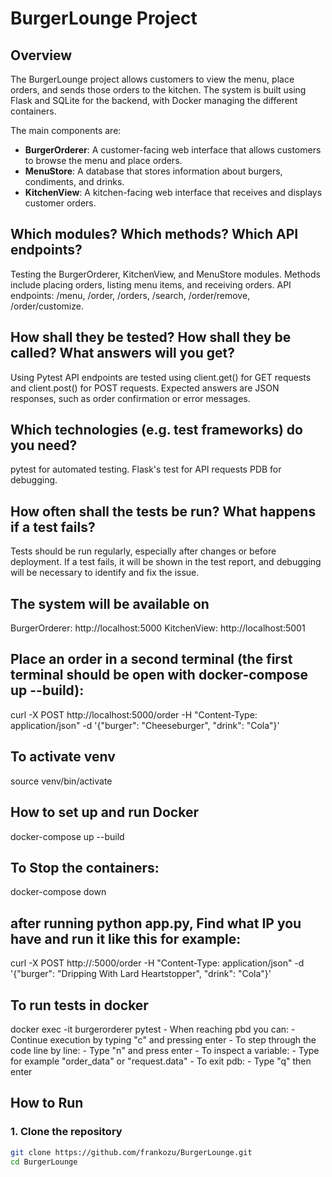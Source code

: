 # BurgerLounge Project

## Overview
The BurgerLounge project allows customers to view the menu, place orders, and sends those orders to the kitchen. The system is built using Flask and SQLite for the backend, with Docker managing the different containers.

The main components are:
- **BurgerOrderer**: A customer-facing web interface that allows customers to browse the menu and place orders.
- **MenuStore**: A database that stores information about burgers, condiments, and drinks.
- **KitchenView**: A kitchen-facing web interface that receives and displays customer orders.

## Which modules? Which methods? Which API endpoints?
Testing the BurgerOrderer, KitchenView, and MenuStore modules.
Methods include placing orders, listing menu items, and receiving orders.
API endpoints: /menu, /order, /orders, /search, /order/remove, /order/customize.
## How shall they be tested? How shall they be called? What answers will you get?
Using Pytest
API endpoints are tested using client.get() for GET requests and client.post() for POST requests.
Expected answers are JSON responses, such as order confirmation or error messages.
## Which technologies (e.g. test frameworks) do you need?
pytest for automated testing.
Flask's test for API requests
PDB for debugging.
## How often shall the tests be run? What happens if a test fails?
Tests should be run regularly, especially after changes or before deployment.
If a test fails, it will be shown in the test report, and debugging will be necessary to identify and fix the issue.

## The system will be available on 
BurgerOrderer: http://localhost:5000
KitchenView: http://localhost:5001

## Place an order in a second terminal (the first terminal should be open with docker-compose up --build):
curl -X POST http://localhost:5000/order -H "Content-Type: application/json" -d '{"burger": "Cheeseburger", "drink": "Cola"}'

## To activate venv
source venv/bin/activate

## How to set up and run Docker
docker-compose up --build
## To Stop the containers:
docker-compose down

## after running python app.py, Find what IP you have and run it like this for example:
curl -X POST http://<IP-HERE>:5000/order -H "Content-Type: application/json" -d '{"burger": "Dripping With Lard Heartstopper", "drink": "Cola"}'



## To run tests in docker
docker exec -it burgerorderer pytest
    - When reaching pbd you can:
        - Continue execution by typing "c" and pressing enter
    - To step through the code line by line:
        - Type "n" and press enter
    - To inspect a variable:
        - Type for example "order_data" or "request.data"
    - To exit pdb:
        - Type "q" then enter

## How to Run
### 1. Clone the repository
```bash
git clone https://github.com/frankozu/BurgerLounge.git
cd BurgerLounge
